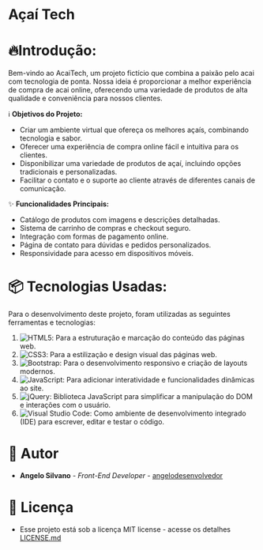
# Açaí Tech #

# 🔥Introdução: 

 Bem-vindo ao AcaiTech, um projeto fictício que combina a paixão pelo acai com tecnologia de ponta. Nossa ideia é proporcionar a melhor experiência de compra de acai online, oferecendo uma variedade de produtos de alta qualidade e conveniência para nossos clientes.

ℹ️ **Objetivos do Projeto:**

- Criar um ambiente virtual que ofereça os melhores açaís, combinando tecnologia e sabor.
- Oferecer uma experiência de compra online fácil e intuitiva para os clientes.
- Disponibilizar uma variedade de produtos de açaí, incluindo opções tradicionais e personalizadas.
- Facilitar o contato e o suporte ao cliente através de diferentes canais de comunicação.

✨ **Funcionalidades Principais:**

- Catálogo de produtos com imagens e descrições detalhadas.
- Sistema de carrinho de compras e checkout seguro.
- Integração com formas de pagamento online.
- Página de contato para dúvidas e pedidos personalizados.
- Responsividade para acesso em dispositivos móveis.
  
# 📦 Tecnologias Usadas:

Para o desenvolvimento deste projeto, foram utilizadas as seguintes ferramentas e tecnologias:

1. ![HTML5](https://img.shields.io/badge/html5-%23E34F26.svg?style=for-the-badge&logo=html5&logoColor=white): Para a estruturação e marcação do conteúdo das páginas web.
2. ![CSS3](https://img.shields.io/badge/css3-%231572B6.svg?style=for-the-badge&logo=css3&logoColor=white): Para a estilização e design visual das páginas web.
3. ![Bootstrap](https://img.shields.io/badge/bootstrap-%238511FA.svg?style=for-the-badge&logo=bootstrap&logoColor=white): Para o desenvolvimento responsivo e criação de layouts modernos.
4. ![JavaScript](https://img.shields.io/badge/javascript-%23323330.svg?style=for-the-badge&logo=javascript&logoColor=%23F7DF1E): Para adicionar interatividade e funcionalidades dinâmicas ao site.
5. ![jQuery](https://img.shields.io/badge/jquery-%230769AD.svg?style=for-the-badge&logo=jquery&logoColor=white): Biblioteca JavaScript para simplificar a manipulação do DOM e interações com o usuário.
6. ![Visual Studio Code](https://img.shields.io/badge/Visual%20Studio%20Code-0078d7.svg?style=for-the-badge&logo=visual-studio-code&logoColor=white): Como ambiente de desenvolvimento integrado (IDE) para escrever, editar e testar o código.

# 👷 Autor
* **Angelo Silvano** - *Front-End Developer* - [angelodesenvolvedor](https://github.com/angelodesenvolvedor)
  
# 📄 Licença
- Esse projeto está sob a licença MIT license - acesse os detalhes [LICENSE.md]()
